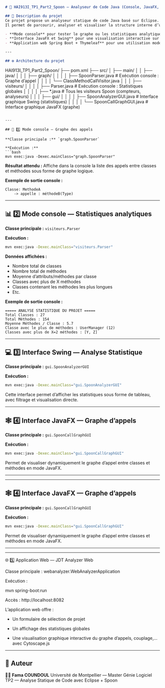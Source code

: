 
```markdown
# 🧩 HAI913I_TP1_Part2_Spoon — Analyseur de Code Java (Console, JavaFX, Swing,Web)

## 📖 Description du projet
Ce projet propose un analyseur statique de code Java basé sur Eclipse.  
Il permet de parcourir, analyser et visualiser la structure interne d’un projet Java sous différentes formes :

- **Mode console** pour tester le graphe ou les statistiques analytiques en renseignant le chemin du projet via le code source.
- **Interface JavaFX et Swing** pour une visualisation interactive sur bureau.
- **Application web Spring Boot + Thymeleaf** pour une utilisation moderne depuis un navigateur.

---

## ⚙️ Architecture du projet

```

HAI913I_TP1_Part2_Spoon/
├── pom.xml
├── src/
│   ├── main/
│   │   ├── java/
│   │   │   ├── graph/
│   │   │   │   ├── SpoonParser.java            # Exécution console : Graphe d’appel
│   │   │   │   └── ClassMethodCallVisitor.java
│   │   │   ├── visiteurs/
│   │   │   │   ├── Parser.java                 # Exécution console : Statistiques globales
│   │   │   │   ├── *.java                      # Tous les visiteurs Spoon (compteurs, analyseurs)
│   │   │   ├── gui/
│   │   │   │   ├── SpoonAnalyzerGUI.java       # Interface graphique Swing (statistiques)
│   │   │   │   └── SpoonCallGraphGUI.java      # Interface graphique JavaFX (graphe)

````

---

## 🧪 1️⃣ Mode console — Graphe des appels

**Classe principale :** `graph.SpoonParser`  

**Exécution :**
```bash
mvn exec:java -Dexec.mainClass="graph.SpoonParser"
````

**Résultat attendu :**
Affiche dans la console la liste des appels entre classes et méthodes sous forme de graphe logique.

**Exemple de sortie console :**

```
Classe: MethodeA
    -> appelle : méthodeB(Type)
```

---

## 📊 2️⃣ Mode console — Statistiques analytiques

**Classe principale :** `visiteurs.Parser`

**Exécution :**

```bash
mvn exec:java -Dexec.mainClass="visiteurs.Parser"
```

**Données affichées :**

* Nombre total de classes
* Nombre total de méthodes
* Moyenne d’attributs/méthodes par classe
* Classes avec plus de X méthodes
* Classes contenant les méthodes les plus longues
* Etc.

**Exemple de sortie console :**

```
===== ANALYSE STATISTIQUE DU PROJET =====
Total Classes : 27
Total Méthodes : 154
Moyenne Méthodes / Classe : 5.7
Classe avec le plus de méthodes : UserManager (12)
Classes avec plus de X=2 méthodes : [Y, Z]
```

---

## 💻 3️⃣ Interface Swing — Analyse Statistique

**Classe principale :** `gui.SpoonAnalyzerGUI`

**Exécution :**

```bash
mvn exec:java -Dexec.mainClass="gui.SpoonAnalyzerGUI"
```

Cette interface permet d’afficher les statistiques sous forme de tableau, avec filtrage et visualisation directe.


---

## 🕸️ 4️⃣ Interface JavaFX — Graphe d’appels

**Classe principale :** `gui.SpoonCallGraphGUI`

**Exécution :**

```bash
mvn exec:java -Dexec.mainClass="gui.SpoonCallGraphGUI"
```

Permet de visualiser dynamiquement le graphe d’appel entre classes et méthodes en mode JavaFX.

---

---

## 🕸️ 4️⃣ Interface JavaFX — Graphe d’appels

**Classe principale :** `gui.SpoonCallGraphGUI`

**Exécution :**

```bash
mvn exec:java -Dexec.mainClass="gui.SpoonCallGraphGUI"
```

Permet de visualiser dynamiquement le graphe d’appel entre classes et méthodes en mode JavaFX.

---
---

🌐 5️⃣ Application Web — JDT Analyzer Web

Classe principale : webanalyzer.WebAnalyzerApplication

Exécution :

  mvn spring-boot:run

Accès : http://localhost:8082

L’application web offre :

* Un formulaire de sélection de projet

* Un affichage des statistiques globales

* Une visualisation graphique interactive du graphe d’appels, couplage,... avec Cytoscape.js
---

## 🧩 Auteur

👩‍💻 **Fama COUNDOUL**
Université de Montpellier — Master Génie Logiciel
TP2 — Analyse Statique de Code avec Eclipse + Spoon


